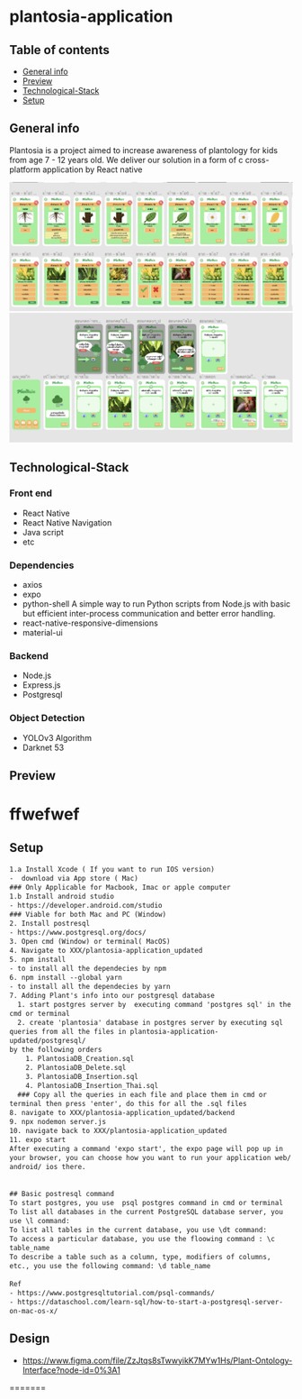 # plantosia-application

## Table of contents
* [General info](#general-info)
* [Preview](#Preview)
* [Technological-Stack](#Technological-Stack)
* [Setup](#Setup)





## General info

Plantosia is a project aimed to increase awareness of plantology for kids from age 7 - 12 years old. We deliver our solution in a form of c cross-platform application by React native

<img src='./s1.png'>
<img src='./s2.png'>


## Technological-Stack

### Front end
- React Native
- React Native Navigation
- Java script
- etc

### Dependencies
- axios
- expo
- python-shell
A simple way to run Python scripts from Node.js with basic but efficient inter-process communication and better error handling.
- react-native-responsive-dimensions
- material-ui

### Backend
- Node.js
- Express.js
- Postgresql

### Object Detection

- YOLOv3 Algorithm
- Darknet 53


## Preview
# ffwefwef


## Setup

```
1.a Install Xcode ( If you want to run IOS version)
-  download via App store ( Mac)
### Only Applicable for Macbook, Imac or apple computer
1.b Install android studio 
- https://developer.android.com/studio
### Viable for both Mac and PC (Window)
2. Install postresql
- https://www.postgresql.org/docs/
3. Open cmd (Window) or terminal( MacOS)
4. Navigate to XXX/plantosia-application_updated
5. npm install 
- to install all the dependecies by npm
6. npm install --global yarn
- to install all the dependecies by yarn
7. Adding Plant's info into our postgresql database
  1. start postgres server by  executing command 'postgres sql' in the cmd or terminal
  2. create 'plantosia' database in postgres server by executing sql queries from all the files in plantosia-application-updated/postgresql/
by the following orders
    1. PlantosiaDB_Creation.sql
    2. PlantosiaDB_Delete.sql
    3. PlantosiaDB_Insertion.sql
    4. PlantosiaDB_Insertion_Thai.sql
  ### Copy all the queries in each file and place them in cmd or terminal then press 'enter', do this for all the .sql files
8. navigate to XXX/plantosia-application_updated/backend
9. npx nodemon server.js
10. navigate back to XXX/plantosia-application_updated
11. expo start
After executing a command 'expo start', the expo page will pop up in your browser, you can choose how you want to run your application web/ android/ ios there.


## Basic postresql command
To start postgres, you use  psql postgres command in cmd or terminal
To list all databases in the current PostgreSQL database server, you use \l command:
To list all tables in the current database, you use \dt command:
To access a particular database, you use the floowing command : \c table_name
To describe a table such as a column, type, modifiers of columns, etc., you use the following command: \d table_name

Ref
- https://www.postgresqltutorial.com/psql-commands/
- https://dataschool.com/learn-sql/how-to-start-a-postgresql-server-on-mac-os-x/

```


## Design 
- https://www.figma.com/file/ZzJtqs8sTwwyikK7MYw1Hs/Plant-Ontology-Interface?node-id=0%3A1

=======

